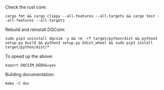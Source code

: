 
Check the rust core:

    cargo fmt && cargo clippy --all-features --all-targets && cargo test --all-features --all-targets

Rebuild and reinstall DQCsim:

    sudo pip3 uninstall dqcsim -y && rm -rf target/python/dist && python3 setup.py build && python3 setup.py bdist_wheel && sudo pip3 install target/python/dist/*

To speed up the above:

    export DQCSIM_DEBUG=yes

Building documentation:

    make -C doc

